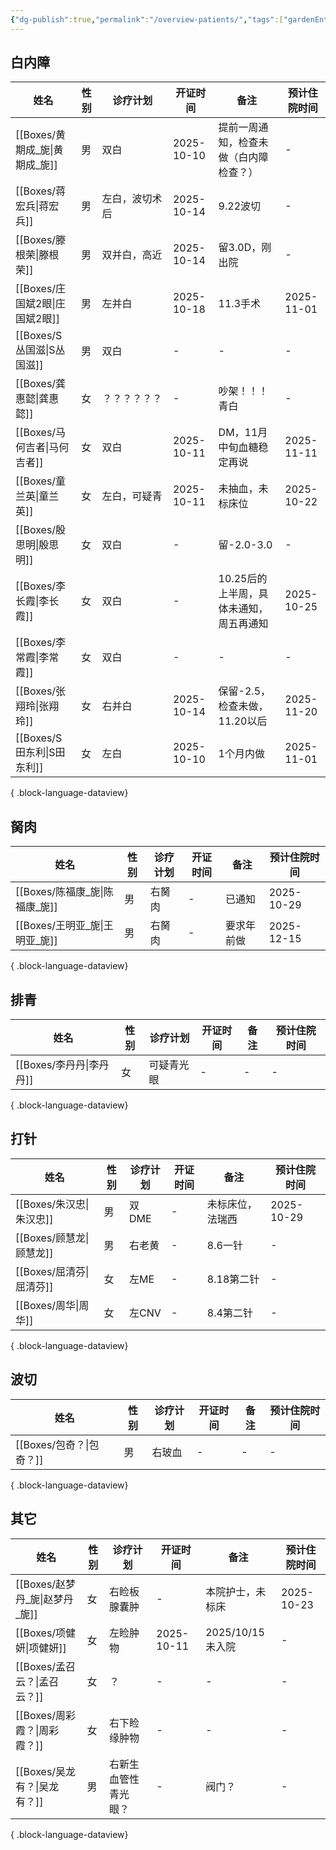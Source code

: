 ```yaml
---
{"dg-publish":true,"permalink":"/overview-patients/","tags":["gardenEntry"]}
---
```



## 白内障
| 姓名                        | 性别 | 诊疗计划    | 开证时间       | 备注                     | 预计住院时间     |
| ------------------------- | -- | ------- | ---------- | ---------------------- | ---------- |
| [[Boxes/黄期成_旎\|黄期成_旎]] | 男  | 双白      | 2025-10-10 | 提前一周通知，检查未做（白内障检查？）    | \-         |
| [[Boxes/蒋宏兵\|蒋宏兵]]     | 男  | 左白，波切术后 | 2025-10-14 | 9.22波切                 | \-         |
| [[Boxes/滕根荣\|滕根荣]]     | 男  | 双并白，高近  | 2025-10-14 | 留3.0D，刚出院              | \-         |
| [[Boxes/庄国斌2眼\|庄国斌2眼]] | 男  | 左并白     | 2025-10-18 | 11.3手术                 | 2025-11-01 |
| [[Boxes/S丛国滋\|S丛国滋]]   | 男  | 双白      | \-         | \-                     | \-         |
| [[Boxes/龚惠懿\|龚惠懿]]     | 女  | ？？？？？？  | \-         | 吵架！！！青白                | \-         |
| [[Boxes/马何吉者\|马何吉者]]   | 女  | 双白      | 2025-10-11 | DM，11月中旬血糖稳定再说         | 2025-11-11 |
| [[Boxes/童兰英\|童兰英]]     | 女  | 左白，可疑青  | 2025-10-11 | 未抽血，未标床位               | 2025-10-22 |
| [[Boxes/殷思明\|殷思明]]     | 女  | 双白      | \-         | 留-2.0-3.0              | \-         |
| [[Boxes/李长霞\|李长霞]]     | 女  | 双白      | \-         | 10.25后的上半周，具体未通知，周五再通知 | 2025-10-25 |
| [[Boxes/李常霞\|李常霞]]     | 女  | 双白      | \-         | \-                     | \-         |
| [[Boxes/张翔玲\|张翔玲]]     | 女  | 右并白     | 2025-10-14 | 保留-2.5，检查未做，11.20以后    | 2025-11-20 |
| [[Boxes/S田东利\|S田东利]]   | 女  | 左白      | 2025-10-10 | 1个月内做                  | 2025-11-01 |

{ .block-language-dataview}


## 胬肉
| 姓名                        | 性别 | 诊疗计划 | 开证时间 | 备注    | 预计住院时间     |
| ------------------------- | -- | ---- | ---- | ----- | ---------- |
| [[Boxes/陈福康_旎\|陈福康_旎]] | 男  | 右胬肉  | \-   | 已通知   | 2025-10-29 |
| [[Boxes/王明亚_旎\|王明亚_旎]] | 男  | 右胬肉  | \-   | 要求年前做 | 2025-12-15 |

{ .block-language-dataview}


## 排青
| 姓名                    | 性别 | 诊疗计划  | 开证时间 | 备注 | 预计住院时间 |
| --------------------- | -- | ----- | ---- | -- | ------ |
| [[Boxes/李丹丹\|李丹丹]] | 女  | 可疑青光眼 | \-   | \- | \-     |

{ .block-language-dataview}


## 打针 
| 姓名                    | 性别 | 诊疗计划 | 开证时间 | 备注       | 预计住院时间     |
| --------------------- | -- | ---- | ---- | -------- | ---------- |
| [[Boxes/朱汉忠\|朱汉忠]] | 男  | 双DME | \-   | 未标床位，法瑞西 | 2025-10-29 |
| [[Boxes/顾慧龙\|顾慧龙]] | 男  | 右老黄  | \-   | 8.6一针    | \-         |
| [[Boxes/屈清芬\|屈清芬]] | 女  | 左ME  | \-   | 8.18第二针  | \-         |
| [[Boxes/周华\|周华]]   | 女  | 左CNV | \-   | 8.4第二针   | \-         |

{ .block-language-dataview}

## 波切
| 姓名                    | 性别 | 诊疗计划 | 开证时间 | 备注 | 预计住院时间 |
| --------------------- | -- | ---- | ---- | -- | ------ |
| [[Boxes/包奇？\|包奇？]] | 男  | 右玻血  | \-   | \- | \-     |

{ .block-language-dataview}

## 其它
| 姓名                        | 性别 | 诊疗计划       | 开证时间       | 备注            | 预计住院时间     |
| ------------------------- | -- | ---------- | ---------- | ------------- | ---------- |
| [[Boxes/赵梦丹_旎\|赵梦丹_旎]] | 女  | 右睑板腺囊肿     | \-         | 本院护士，未标床      | 2025-10-23 |
| [[Boxes/项健妍\|项健妍]]     | 女  | 左睑肿物       | 2025-10-11 | 2025/10/15未入院 | \-         |
| [[Boxes/孟召云？\|孟召云？]]   | 女  | ？          | \-         | \-            | \-         |
| [[Boxes/周彩霞？\|周彩霞？]]   | 女  | 右下睑缘肿物     | \-         | \-            | \-         |
| [[Boxes/吴龙有？\|吴龙有？]]   | 男  | 右新生血管性青光眼？ | \-         | 阀门？           | \-         |

{ .block-language-dataview}
